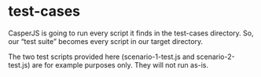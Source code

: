 test-cases
==========

CasperJS is going to run every script it finds in the test-cases directory. So, our “test suite” becomes every script in our target directory.

The two test scripts provided here (scenario-1-test.js and scenario-2-test.js) are for example purposes only. They will not run as-is.

